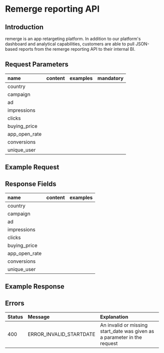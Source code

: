 # Remerge reporting API

## Introduction
remerge is an app retargeting platform. In addition to our platform's dashboard and analytical capabilities, customers are able to pull JSON-based reports from the remerge reporting API to their internal BI.

## Request Parameters

name | content | examples | mandatory
:------------ | :------------- | :------------ | :------------
country|||
campaign|||
ad|||
impressions|||
clicks|||
buying_price|||
app_open_rate|||
conversions|||
unique_user|||

## Example Request

## Response Fields

name | content | examples
:------------ | :------------- | :------------
country||
campaign||
ad||
impressions||
clicks||
buying_price||
app_open_rate||
conversions||
unique_user||

## Example Response

## Errors

Status | Message | Explanation
:------------ | :------------- | :------------
400| ERROR_INVALID_STARTDATE | An invalid or missing start_date was given as a parameter in the request

